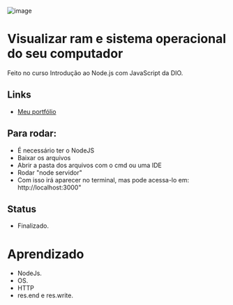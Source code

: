 ![image](https://user-images.githubusercontent.com/88604193/206493795-cd975139-d60e-4d2a-b412-f04275c81250.png)
<h1>Visualizar ram e sistema operacional do seu computador</h1>
<p>Feito no curso Introdução ao Node.js com JavaScript da DIO.</p>
<h2>Links</h2>
<ul>
  <li>
    <a href="https://sabrinaalves.tk" target="_blank">Meu portfólio</a>
  </li>
</ul>
<h2>Para rodar:</h2>
<ul>
    <li>É necessário ter o NodeJS</li>
    <li>Baixar os arquivos</li>
    <li>Abrir a pasta dos arquivos com o cmd ou uma IDE</li>
    <li>Rodar "node servidor"</li>
    <li>Com isso irá aparecer no terminal, mas pode acessa-lo em: http://localhost:3000"</li>
</ul>
<h2>Status</h2>
<ul>
  <li>Finalizado.</li>
</ul>
<h1>Aprendizado</h1>
<ul>
  <li>NodeJs.</li>
  <li>OS.</li>
  <li>HTTP</li>
  <li>res.end e res.write.</li>
</ul>